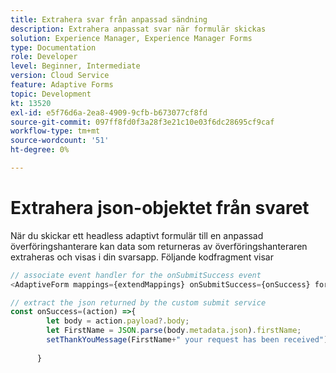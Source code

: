 ```yaml
---
title: Extrahera svar från anpassad sändning
description: Extrahera anpassat svar när formulär skickas
solution: Experience Manager, Experience Manager Forms
type: Documentation
role: Developer
level: Beginner, Intermediate
version: Cloud Service
feature: Adaptive Forms
topic: Development
kt: 13520
exl-id: e5f76d6a-2ea8-4909-9cfb-b673077cf8fd
source-git-commit: 097ff8fd0f3a28f3e21c10e03f6dc28695cf9caf
workflow-type: tm+mt
source-wordcount: '51'
ht-degree: 0%

---
```


# Extrahera json-objektet från svaret

När du skickar ett headless adaptivt formulär till en anpassad överföringshanterare kan data som returneras av överföringshanteraren extraheras och visas i din svarsapp. Följande kodfragment visar

```javascript
// associate event handler for the onSubmitSuccess event
<AdaptiveForm mappings={extendMappings} onSubmitSuccess={onSuccess} formJson={selectedForm}/>
```

```javascript
// extract the json returned by the custom submit service
const onSuccess=(action) =>{
        let body = action.payload?.body;
        let FirstName = JSON.parse(body.metadata.json).firstName;
        setThankYouMessage(FirstName+" your request has been received");
        
      }
```
